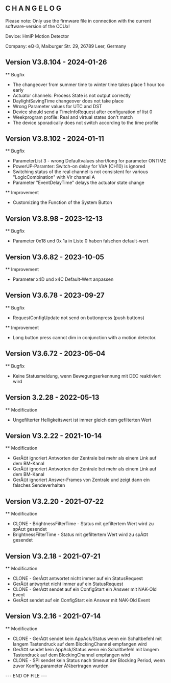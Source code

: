C H A N G E L O G
-----------------

Please note: Only use the firmware file in connection with the current software-version of the CCUx!

Device:      HmIP Motion Detector

Company:     eQ-3, Maiburger Str. 29, 26789 Leer, Germany



Version V3.8.104 - 2024-01-26
--------------------------------------------------------------

** Bugfix
   * The changeover from summer time to winter time takes place 1 hour too early
   * Actuator channels: Process State is not output correctly
   * DaylightSavingTime changeover does not take place
   * Wrong Parameter values for UTC and DST
   * Device should send a TimeInfoRequest after configuration of list 0
   * Weekprogram profile: Real and virtual states don't match
   * The device sporadically does not switch according to the time profile



Version V3.8.102 - 2024-01-11
--------------------------------------------------------------

** Bugfix
   * ParameterList 3 - wrong Defaultvalues short/long for parameter ONTIME  
   * PowerUP-Paramter: Switch-on delay for VirA (CH10) is ignored
   * Switching status of the real channel is not consistent for various "LogicCombination" with Vir channel A
   * Parameter "EventDelayTime" delays the actuator state change

** Improvement
   * Customizing the Function of the System Button



Version V3.8.98 - 2023-12-13
--------------------------------------------------------------

** Bugfix
   * Parameter 0x18 und 0x 1a in Liste 0 haben falschen default-wert



Version V3.6.82 - 2023-10-05
--------------------------------------------------------------

** Improvement
   * Parameter x4D und x4C Default-Wert anpassen



Version V3.6.78 - 2023-09-27
--------------------------------------------------------------

** Bugfix
   * RequestConfigUpdate not send on buttonpress (push buttons)

** Improvement
   * Long button press cannot dim in conjunction with a motion detector.



Version V3.6.72 - 2023-05-04
--------------------------------------------------------------

** Bugfix
   * Keine Statusmeldung, wenn Bewegungserkennung mit DEC reaktiviert wird



Version 3.2.28 - 2022-05-13
--------------------------------------------------------------

** Modification
   * Ungefilterter Helligkeitswert ist immer gleich dem gefilterten Wert 



Version V3.2.22 - 2021-10-14
--------------------------------------------------------------

** Modification
   * GerÃ¤t ignoriert Antworten der Zentrale bei mehr als einem Link auf dem BM-Kanal
   * GerÃ¤t ignoriert Antworten der Zentrale bei mehr als einem Link auf dem BM-Kanal
   * GerÃ¤t ignoriert Answer-Frames von Zentrale und zeigt dann ein falsches Sendeverhalten



Version V3.2.20 - 2021-07-22
--------------------------------------------------------------

** Modification
   * CLONE - BrightnessFilterTime - Status mit gefiltertem Wert wird zu spÃ¤t gesendet  
   * BrightnessFilterTime - Status mit gefiltertem Wert wird zu spÃ¤t gesendet  



Version V3.2.18 - 2021-07-21
--------------------------------------------------------------

** Modification
   * CLONE - GerÃ¤t antwortet nicht immer auf ein StatusRequest 
   * GerÃ¤t antwortet nicht immer auf ein StatusRequest 
   * CLONE - GerÃ¤t sendet auf ein ConfigStart ein Answer mit NAK-Old Event
   * GerÃ¤t sendet auf ein ConfigStart ein Answer mit NAK-Old Event



Version V3.2.16 - 2021-07-14
--------------------------------------------------------------

** Modification
   * CLONE - GerÃ¤t sendet kein AppAck/Status wenn ein Schaltbefehl mit langem Tastendruck  auf dem BlockingChannel  empfangen wird
   * GerÃ¤t sendet kein AppAck/Status wenn ein Schaltbefehl mit langem Tastendruck  auf dem BlockingChannel  empfangen wird
   * CLONE - SPI sendet kein Status nach timeout der Blocking Period, wenn zuvor Konfig.parameter Ã¼bertragen wurden



--- END OF FILE ---
